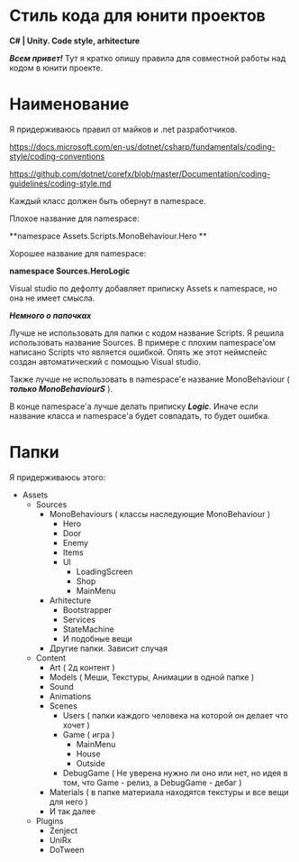 # Стиль кода для юнити проектов
**C# | Unity. Code style, arhitecture**

***Всем привет!***
Тут я кратко опишу правила для совместной работы над кодом в юнити проекте.

# Наименование

Я придерживаюсь правил от майков и .net разработчиков.

https://docs.microsoft.com/en-us/dotnet/csharp/fundamentals/coding-style/coding-conventions

https://github.com/dotnet/corefx/blob/master/Documentation/coding-guidelines/coding-style.md

Каждый класс должен быть обернут в namespace.

Плохое название для namespace:

**namespace Assets.Scripts.MonoBehaviour.Hero **

Хорошее название для namespace:

**namespace Sources.HeroLogic**

Visual studio по дефолту добавляет приписку Assets к namespace, но она не имеет смысла.

***Немного о папочках***

Лучше не использовать для папки с кодом название Scripts. Я решила использовать название Sources. В примере с плохим namespace'ом написано Scripts что является ошибкой. Опять же этот неймспейс создан автоматический с помощью Visual studio.

Также лучше не использовать в namespace'е название MonoBehaviour ( ***только MonoBehaviourS*** ).

В конце namespace'a лучше делать приписку ***Logic***. Иначе если название класса и namespace'а будет совпадать, то будет ошибка.

# Папки

Я придерживаюсь этого:

- Assets
  - Sources
    - MonoBehaviours ( классы наследующие MonoBehaviour )
      - Hero
      - Door
      - Enemy
      - Items
      - UI
        - LoadingScreen
        - Shop
        - MainMenu
    - Arhitecture
      - Bootstrapper  
      - Services
      - StateMachine
      - И подобные вещи 
    - Другие папки. Зависит случая
  - Content
    - Art ( 2д контент )
    - Models ( Меши, Текстуры, Анимации в одной папке )
    - Sound
    - Animations
    - Scenes
      - Users ( папки каждого человека на которой он делает что хочет )
      - Game ( игра )
        - MainMenu
        - House
        - Outside
      - DebugGame ( Не уверена нужно ли оно или нет, но идея в том, что Game - релиз, а DebugGame - дебаг )          
    - Materials ( в папке материала находятся текстуры и все вещи для него )
    - И так далее  
  - Plugins
    - Zenject
    - UniRx
    - DoTween 

